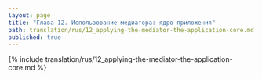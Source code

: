 ```yaml
---
layout: page
title: "Глава 12. Использование медиатора: ядро приложения"
path: translation/rus/12_applying-the-mediator-the-application-core.md
published: true
---
```


{% include translation/rus/12_applying-the-mediator-the-application-core.md %}
